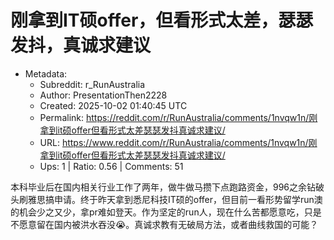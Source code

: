 # 刚拿到IT硕offer，但看形式太差，瑟瑟发抖，真诚求建议

- Metadata:
  - Subreddit: r_RunAustralia
  - Author: PresentationThen2228
  - Created: 2025-10-02 01:40:45 UTC
  - Permalink: https://reddit.com/r/RunAustralia/comments/1nvqw1n/刚拿到it硕offer但看形式太差瑟瑟发抖真诚求建议/
  - URL: https://www.reddit.com/r/RunAustralia/comments/1nvqw1n/刚拿到it硕offer但看形式太差瑟瑟发抖真诚求建议/
  - Ups: 1 | Ratio: 0.56 | Comments: 51


本科毕业后在国内相关行业工作了两年，做牛做马攒下点跑路资金，996之余钻破头刷雅思搞申请。终于昨天拿到悉尼科技IT硕的offer，但目前一看形势留学run澳的机会少之又少，拿pr难如登天。作为坚定的run人，现在什么苦都愿意吃，只是不愿意留在国内被洪水吞没😭。真诚求教有无破局方法，或者曲线救国的可能？

